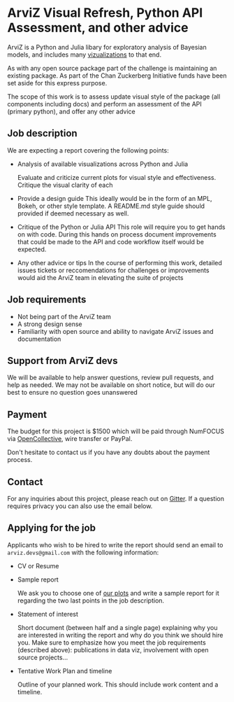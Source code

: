 # ArviZ Visual Refresh, Python API Assessment, and other advice
ArviZ is a Python and Julia libary for exploratory analysis of Bayesian models,
and includes many [vizualizations](https://python.arviz.org/en/latest/examples/index.html)
to that end.

As with any open source package part of the challenge is maintaining an existing package.
As part of the Chan Zuckerberg Initiative funds have been set aside for this express purpose.

The scope of this work is to assess update visual style of the package (all components including docs)
and perform an assessment of the API (primary python), and offer any other advice 

## Job description
We are expecting a report covering the following points:

* Analysis of available visualizations across Python and Julia

  Evaluate and criticize current plots for visual style and effectiveness.
  Critique the visual clarity of each

* Provide a design guide
  This ideally would be in the form of an MPL, Bokeh, or other style template.
  A README.md style guide should provided if deemed necessary as well.

* Critique of the Python or Julia API 
  This role will require you to get hands on with code. During this hands on process
  document improvements that could be made to the API and code workflow itself
  would be expected.

* Any other advice or tips
  In the course of performing this work, detailed issues tickets or reccomendations
  for challenges or improvements would aid the ArviZ team in elevating the suite of projects


## Job requirements
* Not being part of the ArviZ team
* A strong design sense
* Familiarity with open source and ability to navigate ArviZ issues and documentation

## Support from ArviZ devs
We will be available to help answer questions, review pull requests, and help as needed.
We may not be available on short notice, but will do our best to ensure no question goes unanswered

## Payment
The budget for this project is $1500 which will be paid through NumFOCUS
via [OpenCollective](https://opencollective.com/arviz), wire transfer or PayPal.

Don't hesitate to contact us if you have any doubts about the payment process.

## Contact
For any inquiries about this project, please reach out on [Gitter](https://gitter.im/arviz-devs/season_of_docs).
If a question requires privacy you can also use the email below.

## Applying for the job
Applicants who wish to be hired to write the report should send an email to `arviz.devs@gmail.com`
with the following information:

* CV or Resume
* Sample report

  We ask you to choose one of [our plots](https://python.arviz.org/en/latest/api/plots.html) and write a sample report for it
  regarding the two last points in the job description.

* Statement of interest

  Short document (between half and a single page) explaining why you are interested in
  writing the report and why do you think we should hire you. Make sure to emphasize how
  you meet the job requirements (described above): publications in data viz, involvement with
  open source projects...
  
* Tentative Work Plan and timeline

  Outline of your planned work. This should include work content and a timeline. 
